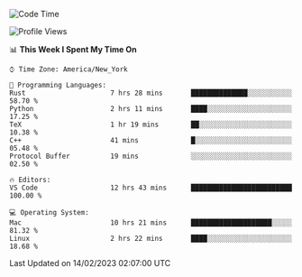 <!--START_SECTION:waka-->
![Code Time](http://img.shields.io/badge/Code%20Time-144%20hrs%2050%20mins-blue)

![Profile Views](http://img.shields.io/badge/Profile%20Views-8-blue)

📊 **This Week I Spent My Time On** 

```text
⌚︎ Time Zone: America/New_York

💬 Programming Languages: 
Rust                     7 hrs 28 mins       ██████████████░░░░░░░░░░░   58.70 % 
Python                   2 hrs 11 mins       ████░░░░░░░░░░░░░░░░░░░░░   17.25 % 
TeX                      1 hr 19 mins        ██░░░░░░░░░░░░░░░░░░░░░░░   10.38 % 
C++                      41 mins             █░░░░░░░░░░░░░░░░░░░░░░░░   05.48 % 
Protocol Buffer          19 mins             ░░░░░░░░░░░░░░░░░░░░░░░░░   02.50 % 

🔥 Editors: 
VS Code                  12 hrs 43 mins      █████████████████████████   100.00 % 

💻 Operating System: 
Mac                      10 hrs 21 mins      ████████████████████░░░░░   81.32 % 
Linux                    2 hrs 22 mins       ████░░░░░░░░░░░░░░░░░░░░░   18.68 % 

```


 Last Updated on 14/02/2023 02:07:00 UTC
<!--END_SECTION:waka-->
